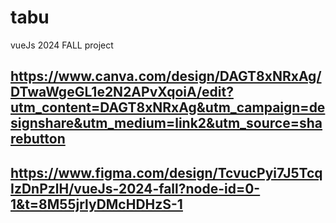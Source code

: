 # tabu
vueJs 2024 FALL project
## https://www.canva.com/design/DAGT8xNRxAg/DTwaWgeGL1e2N2APvXqoiA/edit?utm_content=DAGT8xNRxAg&utm_campaign=designshare&utm_medium=link2&utm_source=sharebutton

## https://www.figma.com/design/TcvucPyi7J5TcqIzDnPzlH/vueJs-2024-fall?node-id=0-1&t=8M55jrlyDMcHDHzS-1
